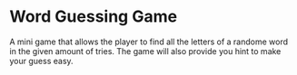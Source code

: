 <h1>Word Guessing Game</h1>

<p>A mini game that allows the player to find all the letters of a randome word in the given amount of tries. The game will also provide you hint to make your guess easy.</p>

